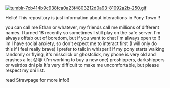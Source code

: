 [![tumblr-7cb414b9c938fca0a23f4803212d0a93-81092a2b-250.gif](https://i.postimg.cc/TwLrXpLs/tumblr-7cb414b9c938fca0a23f4803212d0a93-81092a2b-250.gif)](https://postimg.cc/DJhWrfcQ)

Hello! This repository is just information about interactions in Pony Town !!

you can call me Ethan or whatever, my friends call me millions of different names.
I turned 18 recently so sometimes I still play on the safe server. I'm always offtab out of boredom, but if you want to chat I'm always open to !!
im I have social anxiety, so don't expect me to interact first (I will only do this if I feel really brave) 
I prefer to talk in whisper!!
If my pony starts walking randomly or flying, it's missclick or ghostclick, my phone is very old and crashes a lot 😓😓 (I'm working to buy a new one) 
proshippers, darkshippers or weirdos dni pls
It's very difficult to make me uncomfortable, but please respect my dni list.

read Strawpage for more info!!
